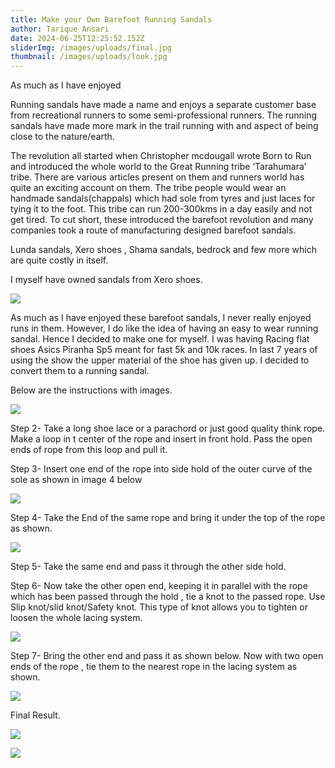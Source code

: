```yaml
---
title: Make your Own Barefoot Running Sandals
author: Tarique Ansari
date: 2024-06-25T12:25:52.152Z
sliderImg: /images/uploads/final.jpg
thumbnail: /images/uploads/look.jpg
---
```

A﻿s much as I have enjoyed

Running sandals have made a name and enjoys a separate customer base from recreational runners to some semi-professional runners. The running sandals have made more mark in the trail running with and aspect of being close to the nature/earth.

The revolution all started when Christopher mcdougall wrote Born to Run and introduced the whole world to the Great Running tribe ‘Tarahumara’ tribe. There are various articles present on them and runners world has quite an exciting account on them. The tribe people would wear an handmade sandals(chappals) which had sole from tyres and just laces for tying it to the foot. This tribe can run 200-300kms in a day easily and not get tired. To cut short, these introduced the barefoot revolution and many companies took a route of manufacturing designed barefoot sandals.

Lunda sandals, Xero shoes , Shama sandals, bedrock and few more which are quite costly in itself.

I myself have owned sandals from Xero shoes.

![](/images/uploads/xero.jpg)

A﻿s much as I have enjoyed these barefoot sandals, I never really enjoyed runs in them. However, I do like the idea of having an easy to wear running sandal. Hence I decided to make one for myself. I was having Racing flat shoes Asics Piranha Sp5 meant for fast 5k and 10k races. In last 7 years of using the show the upper material of the shoe has given up. I decided to convert them to a running sandal.

B﻿elow are the instructions with images.

![](/images/uploads/cover.png)

S﻿tep 2- Take a long shoe lace or a parachord or just good quality think rope. Make a loop in t center of the rope and insert in front hold. Pass the open ends of rope from this loop and pull it.

S﻿tep 3- Insert one end of the rope into side hold of the outer curve of the sole as shown in image 4 below

![](/images/uploads/2.png)

S﻿tep 4- Take the End of the same rope and bring it under the top of the rope as shown.

![](/images/uploads/3.png)

S﻿tep 5- Take the same end and pass it through the other side hold.

S﻿tep 6- Now take the other open end, keeping it in parallel with the rope which has been passed through the hold , tie a knot to the passed rope. Use Slip knot/slid knot/Safety knot. This type of knot allows you to tighten or loosen the whole lacing system.

![](/images/uploads/4.png)

S﻿tep 7- Bring the other end and pass it as shown below. Now with two open ends of the rope , tie them to the nearest rope in the lacing system as shown.

![](/images/uploads/5.png)

F﻿inal Result.

![](/images/uploads/final.jpg)

![](/images/uploads/look.jpg)